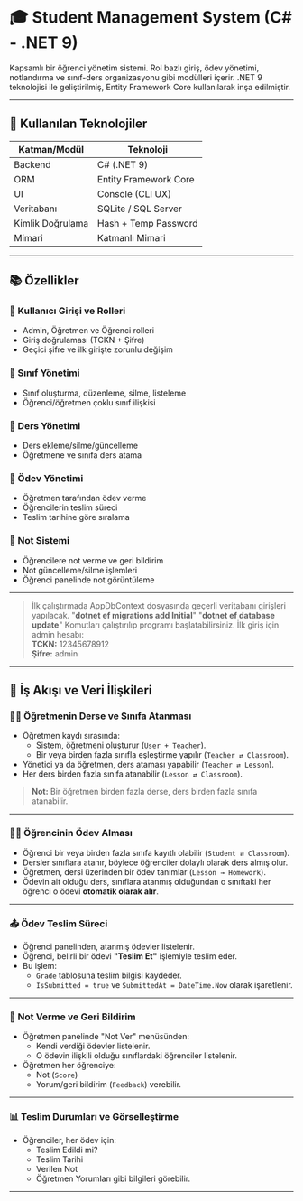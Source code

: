 # 🎓 Student Management System (C# - .NET 9)

Kapsamlı bir öğrenci yönetim sistemi. Rol bazlı giriş, ödev yönetimi, notlandırma ve sınıf-ders organizasyonu gibi modülleri içerir. .NET 9 teknolojisi ile geliştirilmiş, Entity Framework Core kullanılarak inşa edilmiştir.

---

## 🧰 Kullanılan Teknolojiler

| Katman/Modül         | Teknoloji            |
|----------------------|----------------------|
| Backend              | C# (.NET 9)          |
| ORM                  | Entity Framework Core|
| UI                   | Console (CLI UX)     |
| Veritabanı           | SQLite / SQL Server  |
| Kimlik Doğrulama     | Hash + Temp Password |
| Mimari               | Katmanlı Mimari      |

---

## 📚 Özellikler

### 👥 Kullanıcı Girişi ve Rolleri
- Admin, Öğretmen ve Öğrenci rolleri
- Giriş doğrulaması (TCKN + Şifre)
- Geçici şifre ve ilk girişte zorunlu değişim

### 🏫 Sınıf Yönetimi
- Sınıf oluşturma, düzenleme, silme, listeleme
- Öğrenci/öğretmen çoklu sınıf ilişkisi

### 📖 Ders Yönetimi
- Ders ekleme/silme/güncelleme
- Öğretmene ve sınıfa ders atama

### 📝 Ödev Yönetimi
- Öğretmen tarafından ödev verme
- Öğrencilerin teslim süreci
- Teslim tarihine göre sıralama

### 🧮 Not Sistemi
- Öğrencilere not verme ve geri bildirim
- Not güncelleme/silme işlemleri
- Öğrenci panelinde not görüntüleme
---
> İlk çalıştırmada AppDbContext dosyasında geçerli veritabanı girişleri yapılacak.
> "**dotnet ef migrations add Initial**" 
> "**dotnet ef database update**"
> Komutları çalıştırılıp programı başlatabilirsiniz.
> İlk giriş için admin hesabı:  
> **TCKN:** 12345678912  
> **Şifre:** admin

---

## 🧭 İş Akışı ve Veri İlişkileri

### 👨‍🏫 Öğretmenin Derse ve Sınıfa Atanması

- Öğretmen kaydı sırasında:
  - Sistem, öğretmeni oluşturur (`User + Teacher`).
  - Bir veya birden fazla sınıfla eşleştirme yapılır (`Teacher ⇄ Classroom`).
- Yönetici ya da öğretmen, ders ataması yapabilir (`Teacher ⇄ Lesson`).
- Her ders birden fazla sınıfa atanabilir (`Lesson ⇄ Classroom`).

> **Not:** Bir öğretmen birden fazla derse, ders birden fazla sınıfa atanabilir.

---

### 🧑‍🎓 Öğrencinin Ödev Alması

- Öğrenci bir veya birden fazla sınıfa kayıtlı olabilir (`Student ⇄ Classroom`).
- Dersler sınıflara atanır, böylece öğrenciler dolaylı olarak ders almış olur.
- Öğretmen, dersi üzerinden bir ödev tanımlar (`Lesson → Homework`).
- Ödevin ait olduğu ders, sınıflara atanmış olduğundan o sınıftaki her öğrenci o ödevi **otomatik olarak alır**.

---

### 📤 Ödev Teslim Süreci

- Öğrenci panelinden, atanmış ödevler listelenir.
- Öğrenci, belirli bir ödevi **"Teslim Et"** işlemiyle teslim eder.
- Bu işlem:
  - `Grade` tablosuna teslim bilgisi kaydeder.
  - `IsSubmitted = true` ve `SubmittedAt = DateTime.Now` olarak işaretlenir.

---

### 💾 Not Verme ve Geri Bildirim

- Öğretmen panelinde "Not Ver" menüsünden:
  - Kendi verdiği ödevler listelenir.
  - O ödevin ilişkili olduğu sınıflardaki öğrenciler listelenir.
- Öğretmen her öğrenciye:
  - Not (`Score`)
  - Yorum/geri bildirim (`Feedback`)
  verebilir.

---

### 📊 Teslim Durumları ve Görselleştirme

- Öğrenciler, her ödev için:
  - Teslim Edildi mi?
  - Teslim Tarihi
  - Verilen Not
  - Öğretmen Yorumları
  gibi bilgileri görebilir.

---
